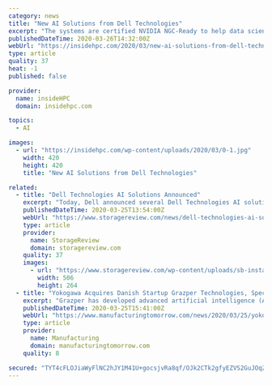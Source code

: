 ```yaml
---
category: news
title: "New AI Solutions from Dell Technologies"
excerpt: "The systems are certified NVIDIA NGC-Ready to help data scientists, developers and researchers quickly deploy AI frameworks with containers and get a head start with pre-trained models or model training scripts. In addition, the Data Science Workstation portfolio is optimized for NVIDIA Data Science Software powered by RAPIDS™, including GPU ..."
publishedDateTime: 2020-03-26T14:32:00Z
webUrl: "https://insidehpc.com/2020/03/new-ai-solutions-from-dell-technologies/"
type: article
quality: 37
heat: -1
published: false

provider:
  name: insideHPC
  domain: insidehpc.com

topics:
  - AI

images:
  - url: "https://insidehpc.com/wp-content/uploads/2020/03/0-1.jpg"
    width: 420
    height: 420
    title: "New AI Solutions from Dell Technologies"

related:
  - title: "Dell Technologies AI Solutions Announced"
    excerpt: "Today, Dell announced several Dell Technologies AI solutions. The solutions include Dell EMC HPC Ready Architecture for AI and Data Analytics, as well as two new validated architectures specifically for data analytics. Dell Technologies has been the parent company of Dell and Dell EMC ever since Dell acquired EMC in 2015. Dell was founded in ..."
    publishedDateTime: 2020-03-25T13:54:00Z
    webUrl: "https://www.storagereview.com/news/dell-technologies-ai-solutions-announced"
    type: article
    provider:
      name: StorageReview
      domain: storagereview.com
    quality: 37
    images:
      - url: "https://www.storagereview.com/wp-content/uploads/sb-instagram-feed-images/90430505_696968217777648_8365686552064321519_nfull.jpg"
        width: 506
        height: 264
  - title: "Yokogawa Acquires Danish Startup Grazper Technologies, Specialists in AI for Image Analytics"
    excerpt: "Grazper has developed advanced artificial intelligence (AI) technologies for analysing images, and Yokogawa aims to leverage these technologies within its various existing businesses and to develop new industrial AI solutions. Why 100% Accurate Technical Translation Is a ... circuit design in the hardware language About Yokogawa Founded in ..."
    publishedDateTime: 2020-03-25T15:41:00Z
    webUrl: "https://www.manufacturingtomorrow.com/news/2020/03/25/yokogawa-acquires-danish-startup-grazper-technologies-specialists-in-ai-for-image-analytics/15024/"
    type: article
    provider:
      name: Manufacturing
      domain: manufacturingtomorrow.com
    quality: 8

secured: "TYT4cFLOJiaWyFlNC2hJY1M41U+gocsjvRa8qf/OJk2CTk2gfyEZVS2GuJOqZmz7G3iYkIRsBrlEyHSVbcWkSEm5cjN+2GF0kPYDTv2AV0IZ9KAQiV6efDTpfkAZhTbTjiA/4j7aMe/DJjk7dAj3ZVn6FYQutv8tMAwEMYTz+/SEEH3qh+KEN0MGz0pDrtFje1OGxKi3kIp2yfdeuiB/9fkuIeg3l/2sxFBV/9A4/ws+OIvIQ1ij3X/N1U6sJElHPL/dJ5s7c7M30HIcxZKZEHzStYaeBppxgCtDnx3Jsel1IN8icWY5dCUX4q4WuBHNkB4tiXjsjyamsr0NIHovUJpi+gK/jZHRiVtGHh1TyaBW1APqJhAerpVajNfaA31DnVh7HuvsrognLNPbvAiV24WSdmAbr2+EYQFekcnbVzJuRD2VRA4ktFWErF0w8ESL//mCf2vZFzf5kChjISE5/qwQAquZL5ZYOlyb1vM3jMk=;m1GLfCDXWKp3+D2alAI7cQ=="
---
```


